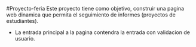 #Proyecto-feria
Este proyecto tiene como objetivo, construir una pagina web dinamica que permita el seguimiento de informes (proyectos de estudiantes).

- La entrada principal a la pagina contendra la entrada con validacion de usuario.
